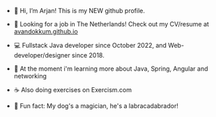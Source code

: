 - 👋 Hi, I’m Arjan! This is my NEW github profile.
- 👷 Looking for a job in The Netherlands! Check out my CV/resume at [avandokkum.github.io](https://avandokkum.github.io)

- 💻 Fullstack Java developer since October 2022, and Web-developer/designer since 2018.
- 🌱 At the moment i'm learning more about Java, Spring, Angular and networking
- ☕ Also doing exercises on Exercism.com
  
- 🐶 Fun fact: My dog's a magician, he's a labracadabrador! 

<!---
AvanDokkum/AvanDokkum is a ✨ special ✨ repository because its `README.md` (this file) appears on your GitHub profile.
You can click the Preview link to take a look at your changes.
--->
